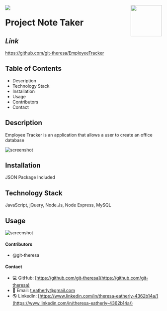 <img align="left" src= "https://img.shields.io/badge/License-MIT-green">

<img align="right" width="100" height="100" src="https://avatars2.githubusercontent.com/u/57425164?v=4">

 
#   
 
  # **Project** Note Taker
  
  ##  **_Link_**
  https://github.com/git-theresa/EmployeeTracker
  
  ##  **Table of Contents**
  * Description
  * Technology Stack
  * Installation
  * Usage
  * Contributors
  * Contact
  
  ##  **Description**
  Employee Tracker is an application that allows a user to create an office database
 

 <img   src="assets/" alt="screenshot" />
 

  ## **Installation**
  JSON Package Included
 
  ## **Technology Stack**
JavaScript, jQuery, Node.Js, Node Express, MySQL

  ##  **Usage**

  
  

<img   src="assets/" alt="screenshot" />



  #### **Contributors** 
* @git-theresa

#### **Contact**
* :computer:  GitHub: [https://github.com/git-theresa](https://github.com/git-theresa) 
* :e-mail:  Email: [t.eatherly@gmail.com](t.eatherly@gmail.com)
* :earth_americas:  LinkedIn: [https://www.linkedin.com/in/theresa-eatherly-4362b14a/](https://www.linkedin.com/in/theresa-eatherly-4362b14a/)